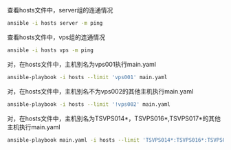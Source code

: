 查看hosts文件中，server组的连通情况
```sh
ansible -i hosts server -m ping
```
查看hosts文件中，vps组的连通情况
```sh
ansible -i hosts vps -m ping
```
对，在hosts文件中，主机别名为vps001执行main.yaml
```sh
ansible-playbook -i hosts --limit 'vps001' main.yaml
```
对，在hosts文件中，主机别名不为vps002的其他主机执行main.yaml
```sh
ansible-playbook -i hosts --limit '!vps002' main.yaml
```
对，在hosts文件中，主机别名为TSVPS014*，TSVPS016*,TSVPS017*的其他主机执行main.yaml
```sh
ansible-playbook main.yaml -i hosts --limit 'TSVPS014*:TSVPS016*:TSVPS017*'
```